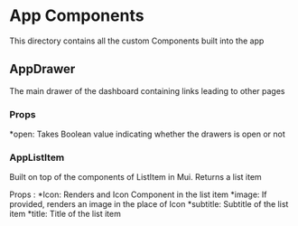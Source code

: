 # App Components
This directory contains all the custom Components built into the app

## AppDrawer
The main drawer of the dashboard containing links leading to other pages
### Props
*open: Takes Boolean value indicating whether the drawers is open or not


### AppListItem
Built on top of the components of ListItem in Mui. Returns a list item
        
Props : 
*Icon: Renders and Icon Component in the list item
*image: If provided, renders an image in the place of Icon
*subtitle: Subtitle of the list item
*title: Title of the list item
        




